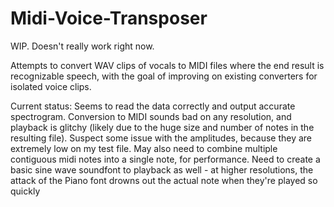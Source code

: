 # Midi-Voice-Transposer
WIP.  Doesn't really work right now.


Attempts to convert WAV clips of vocals to MIDI files where the end result is recognizable speech, with the goal of improving on existing converters for isolated voice clips.  

Current status: Seems to read the data correctly and output accurate spectrogram.  Conversion to MIDI sounds bad on any resolution, and playback is glitchy (likely due to the huge size and number of notes in the resulting file).  Suspect some issue with the amplitudes, because they are extremely low on my test file.  May also need to combine multiple contiguous midi notes into a single note, for performance.  Need to create a basic sine wave soundfont to playback as well - at higher resolutions, the attack of the Piano font drowns out the actual note when they're played so quickly
